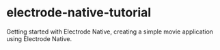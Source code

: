 # electrode-native-tutorial
Getting started with Electrode Native, creating a simple movie application using Electrode Native.
